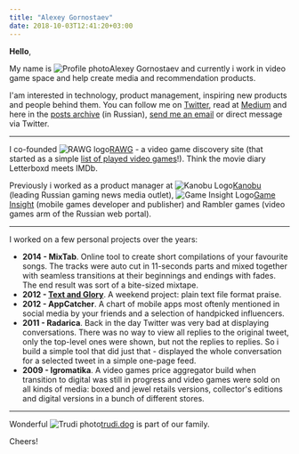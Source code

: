 ```yaml
---
title: "Alexey Gornostaev"
date: 2018-10-03T12:41:20+03:00
---
```


__Hello__,

My name is ![Profile photo](/img/profile-photo-small.jpg)Alexey Gornostaev and currently i work in video game space and help create media and recommendation products. 

I'am interested in technology, product management, inspiring new products and people behind them. You can follow me on [Twitter](https://twitter.com/#!/accujazz), read at [Medium](https://medium.com/@accujazz) and here in the [posts archive](/posts) (in Russian), [send me an email](mailto:me@alexey.is) or direct message via Twitter.

<!-- My first computer was a [Macintosh SE/30](https://en.wikipedia.org/wiki/Macintosh_SE/30). I’am still a Mac user ✊. My love for video games started with [Prince of Persia](https://en.wikipedia.org/wiki/Prince_of_Persia_(1989_video_game)) by Jordan Mechner which i first saw at my parents work. I was amazed and lost playing for hours. -->

---

I co-founded ![RAWG logo](/img/rawg.jpg)[RAWG](https://rawg.io") - a video game discovery site (that started as a simple [list of played video games](/vglibrary)!). Think the movie diary Letterboxd meets IMDb.

Previously i worked as a product manager at ![Kanobu Logo](/img/kanobu_logo.png)[Kanobu](https://kanobu.ru) (leading Russian gaming news media outlet), ![Game Insight Logo](/img/game-insight_logo.svg)[Game Insight](https://game-insight.com) (mobile games developer and publisher) and Rambler games (video games arm of the Russian web portal).

---

I worked on a few personal projects over the years: 

- __2014 - MixTab__. Online tool to create short compilations of your favourite songs. The tracks were auto cut in 11-seconds parts and mixed together with seamless transitions at their beginnings and endings with fades. The end result was sort of a bite-sized mixtape.
- __2012 - [Text and Glory](http://txtglory.com)__. A weekend project: plain text file format praise.
- __2012 - AppCatcher__. A chart of mobile apps most oftenly mentioned in social media by your friends and a selection of handpicked influencers.
- __2011 - Radarica__. Back in the day Twitter was very bad at displaying conversations. There was no way to view all replies to the original tweet, only the top-level ones were shown, but not the replies to replies. So i build a simple tool that did just that - displayed the whole conversation for a selected tweet in a simple one-page feed.
- __2009 - Igromatika__. A video games price aggregator build when transition to digital was still in progress and video games were sold on all kinds of media: boxed and jewel retails versions, collector's editions and digital versions in a bunch of different stores. 

---

Wonderful ![Trudi photo](/img/trudi.jpg)[trudi.dog](http://trudi.dog) is part of our family.

Cheers!
